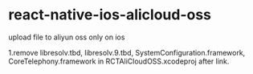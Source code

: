 # react-native-ios-alicloud-oss
upload file to aliyun oss only on ios

1.remove libresolv.tbd, libresolv.9.tbd, SystemConfiguration.framework, CoreTelephony.framework in RCTAliCloudOSS.xcodeproj after link.
